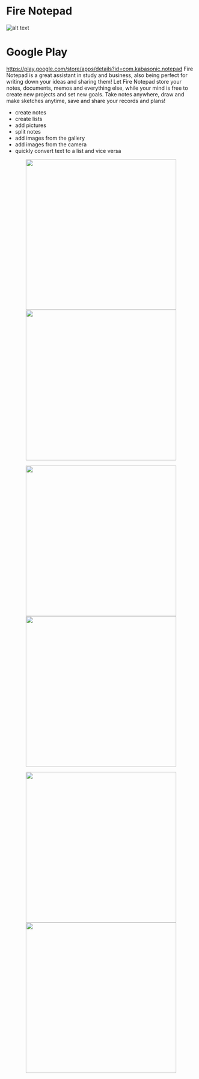 # Fire Notepad
![alt text](https://github.com/kabasonic/notepad/blob/main/screenshots/template.png?raw=true)
# Google Play
https://play.google.com/store/apps/details?id=com.kabasonic.notepad
Fire Notepad is a great assistant in study and business, also being perfect for writing down your ideas and sharing them! Let Fire Notepad store your notes, documents, memos and everything else, while your mind is free to create new projects and set new goals. Take notes anywhere, draw and make sketches anytime, save and share your records and plans!
* create notes
* create lists
* add pictures
* split notes
* add images from the gallery
* add images from the camera
* quickly convert text to a list and vice versa

<p align="center">
  <img width="400" src="https://github.com/kabasonic/notepad/blob/main/screenshots/1.png">
    <img  width="400" src="https://github.com/kabasonic/notepad/blob/main/screenshots/2.png">
</p>

<p align="center">
  <img width="400" src="https://github.com/kabasonic/notepad/blob/main/screenshots/3.png">
    <img  width="400" src="https://github.com/kabasonic/notepad/blob/main/screenshots/4.png">
</p>

<p align="center">
  <img width="400" src="https://github.com/kabasonic/notepad/blob/main/screenshots/5.png">
    <img  width="400" src="https://github.com/kabasonic/notepad/blob/main/screenshots/6.png">
</p>

